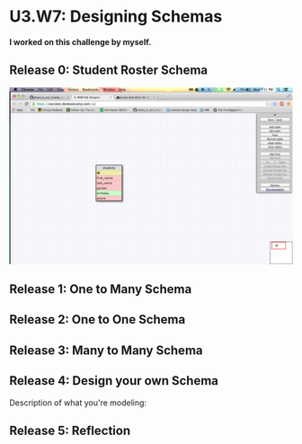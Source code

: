 # U3.W7: Designing Schemas


#### I worked on this challenge by myself.


## Release 0: Student Roster Schema
![Students Schema](https://github.com/mendoncakr/phase_0_unit_3/blob/master/week_7/imgs/Students_Schema.png)


## Release 1: One to Many Schema
<!-- display your image inline here -->


## Release 2: One to One Schema
<!-- display your image inline here -->


## Release 3: Many to Many Schema
<!-- display your image inline here -->


## Release 4: Design your own Schema
Description of what you're modeling: 

<!-- display your one-to-one image inline here -->
<!-- display your many-to-many image inline here -->

## Release 5: Reflection
